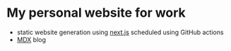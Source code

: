 # My personal website for work

- static website generation using [next.js](https://nextjs.org/) scheduled using GitHub actions
- [MDX](https://mdxjs.com/) blog
